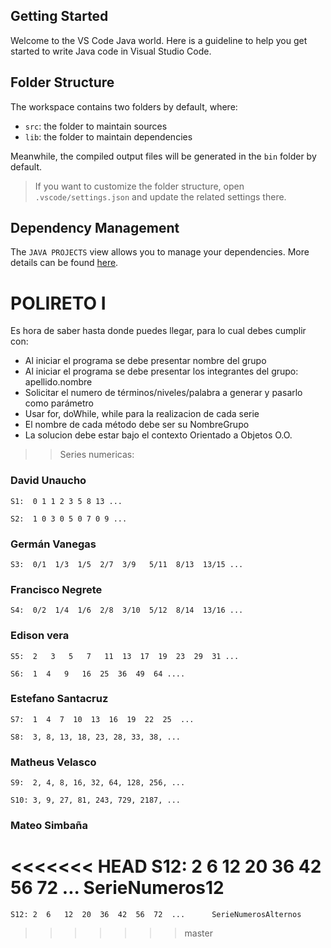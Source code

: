 ## Getting Started

Welcome to the VS Code Java world. Here is a guideline to help you get started to write Java code in Visual Studio Code.

## Folder Structure

The workspace contains two folders by default, where:

- `src`: the folder to maintain sources
- `lib`: the folder to maintain dependencies

Meanwhile, the compiled output files will be generated in the `bin` folder by default.

> If you want to customize the folder structure, open `.vscode/settings.json` and update the related settings there.

## Dependency Management

The `JAVA PROJECTS` view allows you to manage your dependencies. More details can be found [here](https://github.com/microsoft/vscode-java-dependency#manage-dependencies).


# POLIRETO I

Es hora de saber hasta donde puedes llegar, para lo cual debes cumplir con:

- Al iniciar el programa se debe presentar nombre del grupo
- Al iniciar el programa se debe presentar los integrantes del grupo:  apellido.nombre
- Solicitar el numero de términos/niveles/palabra a generar y pasarlo como parámetro
- Usar for, doWhile, while para la realizacion de cada serie
- El nombre de cada método debe ser su NombreGrupo
- La solucion debe estar bajo el contexto Orientado a Objetos O.O.

>> Series numericas:
### David Unaucho
	S1:  0 1 1 2 3 5 8 13 ...      
	
    S2:  1 0 3 0 5 0 7 0 9 ...
###	Germán Vanegas
    S3:  0/1  1/3  1/5  2/7  3/9   5/11  8/13  13/15 ...
### Francisco Negrete
    S4:  0/2  1/4  1/6  2/8  3/10  5/12  8/14  13/16 ...
### Edison vera
    S5:  2	 3	 5 	 7	 11	 13	 17	 19	 23	 29	 31	...
	
	S6:  1  4   9   16  25  36  49  64 ....
### Estefano Santacruz
    S7:  1  4  7  10  13  16  19  22  25  ...

    S8:  3, 8, 13, 18, 23, 28, 33, 38, ...
###	Matheus Velasco
    S9:  2, 4, 8, 16, 32, 64, 128, 256, ...

    S10: 3, 9, 27, 81, 243, 729, 2187, ...
### Mateo Simbaña
<<<<<<< HEAD
    S12: 2  6   12  20  36  42  56  72  ...  SerieNumeros12
=======
    S12: 2  6   12  20  36  42  56  72  ...      SerieNumerosAlternos
>>>>>>> master

